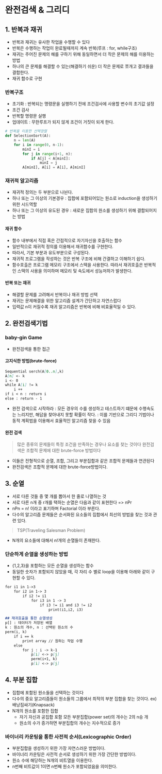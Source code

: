 # 완전검색 & 그리디
## 1. 반복과 재귀
- 반복과 재귀는 유사한 작업을 수행할 수 있다
- 반복은 수행하는 작업이 완료될때까지 계속 반복(루프 : for, while구조)
- 재귀는 주어진 문제의 해를 구하기 위해 동일하면서 더 작은 문제의 해를 이용하는 방법
 - 하나의 큰 문제를 해결할 수 있는(해결하기 쉬운) 더 작은 문제로 쪼개고 결과들을 결합한다.
 - 재귀 함수로 구현
### 반복구조
 - 초기화 : 반복되는 명령문을 실행하기 전에 조건검사에 사용할 변수의 초기값 설정
 - 조건 검사
 - 반복할 명령문 실행
 - 업데이트 : 무한루프가 되지 않게 조건이 거짓이 되게 한다. 

```python
# 반복을 이용한 선택정렬
def SelectionSort(A):
    n = len(A)
    for i in range(0, n-1):
        minI = i
        for j in range(i+1, n):
            if A[j] < A[minI]:
                minI = j 
        A[minI], A[i] = A[i], A[minI]
```

### 재귀적 알고리즘
- 재귀적 정의는 두 부분으로 나뉜다.
- 하나 또는 그 이상의 기본경우 : 집합에 포함되어있는 원소로 induction을 생성하기 위한 시드역할
- 하나 또는 그 이상의 유도된 경우 : 새로운 집합의 원소를 생성하기 위해 결합되어지는 방법

#### 재귀 함수
- 함수 내부에서 직접 혹은 간접적으로 자기자신을 호출하는 함수
- 일반적으로 재귀적 정의를 이용해서 재귀함수를 구현한다.
- 따라서, 기본 부분과 유도부분으로 구성된다.
- 재귀적 프로그램을 작성하는 것은 반복 구조에 비해 간결하고 이해하기 쉽다.
- 함수호출은 프로그램 메모리 구조에서 스택을 사용한다. 따라서 재귀호출은
반복적인 스택의 사용을 의미하며 메모리 및 속도에서 성능저하가 발생한다. 
  
#### 반복 또는 재귀
- 해결할 문제를 고려해서 반복이나 재귀 방법 선택
- 재귀는 문제해결을 위한 알고리즘 설계가 간단하고 자연스럽다
- 입력값 n이 커질수록 재귀 알고리즘은 반복에 비해 비효율적일 수 있다.


## 2. 완전검색기법
### baby-gin Game
- 완전검색을 통한 접근
 
  
#### 고지식한 방법(brute-force)
```markdown
Sequential serch(A[0..n],k)
A[n] <- k
i <- 0
while A[i] != k
    i ++
if i < n : return i
else : return - 1
```
- 완전 검색으로 시작하라
 : 모든 경우의 수를 생성하고 테스트하기 떄문에 수행속도는 느리지만, 해답을 찾아내지 못할 확률이 작다.
  : 이를 기반으로 그리디 기법이나 동적 계획법을 이용해서 효율적인 알고리즘 찾을 수 있음
  
#### 완전 검색
> 많은 종류의 문제들이 특정 조건을 만족하는 경우나 요소를 찾는 것이다
> 완전검색은 조합적 문제에 대한 brute-force 방법이다
- 이들은 전형적으로 순열, 조합, 그리고 부분집합과 같은 조합적 문제들과 연관된다
- 완전검색은 조합적 문제에 대한 brute-force방법이다.

## 3. 순열
- 서로 다른 것들 중 몇 개를 뽑아서 한 줄로 나열하는 것
- 서로 다른 n개 중 r개를 택하는 순열은 다음과 같이 표현한다 => nPr
- nPn = n! 이라고 표기하며 Factorial 이라 부른다. 
- 다수의 알고리즘 문제들은 순서화된 요소들의 집합에서 최선의 방법을 찾는 것과 관련 있다.
 > TSP(Traveling Salesman Problem)
- N개의 요소들에 대해서 n!개의 순열들이 존재한다. 

### 단순하게 순열을 생성하는 방법
- {1,2,3}을 포함하는 모든 순열을 생성하는 함수 
 - 동일한 숫자가 포함되지 않았을 때, 각 자리 수 별로 loop을 이용해 아래와 같이 구현할 수 있다.
```markdown
for i1 in 1->3
    for i2 in 1-> 3
        if i2 != i1
            for i3 in 1 -> 3
                if i3 != i1 and i3 != i2
                    print(i1,i2, i3)
```

```markdown
## 재귀호출을 통한 순열생성
p[] : 데이터가 저장된 배열
k : 원소의 개수, n : 선택된 원소의 수 
perm(i, k)
    if i == k
        print array // 원하는 작업 수행
    else
        for j : i -> k-1
            p[i] <-> p[j]
            perm(i+1, k)
            p[i] <-> p[j]
```

## 4. 부분 집합
- 집합에 포함된 원소들을 선택하는 것이다
- 다수의 중요 알고리즘들이 원소들의 그룹에서 최적의 부분 집합을 찾는 것이다. ex) 배낭짐싸기(Knapsack)
- N개의 원소를 포함한 집합
  - 자기 자신과 공집합 포함 모든 부분집합(power set)의 개수는 2의 n승 개
  - 원소의 수가 증가하면 부분집합의 개수는 지수적으로 증가
 
### 바이너리 카운팅을 통한 사전적 순서(Lexicographic Order)
- 부분집합을 생성하기 위한 가장 자연스러운 방법이다.
- 바이너리 카운팅은 사전적 순서로 생성하기 위한 가장 간단한 방법이다.
- 원소 수에 해당하는 N개의 비트열을 이용한다.
- n번째 비트값이 1이면 n번째 원소가 포함되었음을 의미한다.

